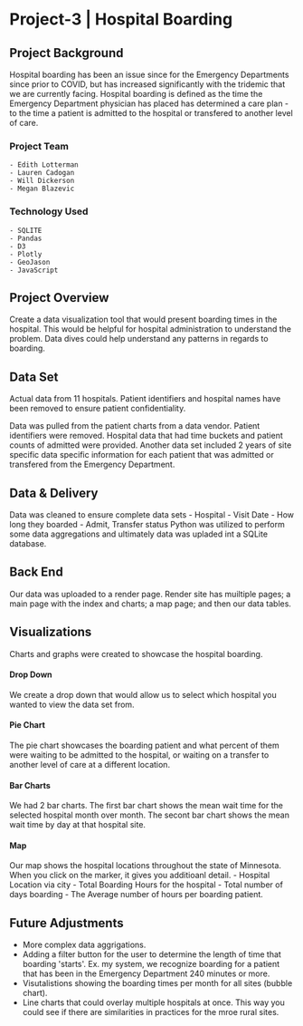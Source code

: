 # Project-3 | Hospital Boarding

## Project Background
Hospital boarding has been an issue since for the Emergency Departments since prior to COVID, but has increased significantly with the tridemic that we are currently facing.  Hospital boarding is defined as the time the Emergency Department physician has placed has determined a care plan - to the time  a patient is admitted to the hospital or transfered to another level of care.

### Project Team
    - Edith Lotterman
    - Lauren Cadogan
    - Will Dickerson
    - Megan Blazevic

### Technology Used
    - SQLITE
    - Pandas
    - D3
    - Plotly
    - GeoJason
    - JavaScript

## Project Overview 
Create a data visualization tool that would present boarding times in the hospital. This would be helpful for hospital administration to understand the problem.  Data dives could help understand any patterns in regards to boarding. 

## Data Set
Actual data from 11 hospitals.  Patient identifiers and hospital names have been removed to ensure patient confidentiality.  

Data was pulled from the patient charts from a data vendor.  Patient identifiers were removed.  Hospital data that had time buckets and patient counts of admitted were provided.  Another data set included 2 years of site specific data specific information for each patient that was admitted or transfered from the Emergency Department. 

## Data & Delivery
Data was cleaned to ensure complete data sets
    - Hospital
    - Visit Date
    - How long they boarded
    - Admit, Transfer status
Python was utilized to perform some data aggregations and ultimately data was upladed int a SQLite database. 

## Back End
Our data was uploaded to a render page. Render site has muiltiple pages; a main page with the index and charts; a map page; and then our data tables.

## Visualizations
Charts and graphs were created to showcase the hospital boarding.  
  #### Drop Down
  We create a drop down that would allow us to select which hospital you wanted to view the data set from.
  #### Pie Chart
  The pie chart showcases the boarding patient and what percent of them were waiting to be admitted to the hospital, or waiting on a transfer to another level of care at a different location.
  #### Bar Charts
  We had 2 bar charts. The first bar chart shows the mean wait time for the selected hospital month over month.  The secont bar chart shows the mean wait time by day at that hospital site. 
  #### Map
  Our map shows the hospital locations throughout the state of Minnesota.  When you click on the marker, it gives you additioanl detail.
    - Hospital Location via city
    - Total Boarding Hours for the hospital
    - Total number of days boarding
    - The Average number of hours per boarding patient. 

## Future Adjustments
- More complex data aggrigations.
- Adding a filter button for the user to determine the length of time that boarding 'starts'.  Ex. my system, we recognize boarding for a patient that has been in the Emergency Department 240 minutes or more.
- Visutalistions showing the boarding times per month for all sites (bubble chart).
- Line charts that could overlay multiple hospitals at once.  This way you could see if there are similarities in practices for the mroe rural sites. 


